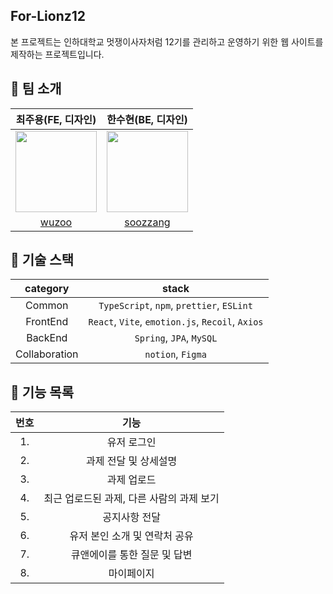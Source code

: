 ## For-Lionz12

본 프로젝트는 인하대학교 멋쟁이사자처럼 12기를 관리하고 운영하기 위한 웹 사이트를 제작하는 프로젝트입니다.

## 👬 팀 소개

|                                                              **최주용(FE, 디자인)**                                                              |                                                              **한수현(BE, 디자인)**                                                              |
| :----------------------------------------------------------------------------------------------------------------------------------------------: | :----------------------------------------------------------------------------------------------------------------------------------------------: |
| <center><img src="https://velog.velcdn.com/images/wuzoo/post/142ca9e2-1b00-4c56-a79c-d751c7f4430b/image.jpeg" width="130" height="130"></center> | <center><img src="https://velog.velcdn.com/images/wuzoo/post/c64ff32f-b709-4d04-bc46-a7370fd167b6/image.jpeg" width="130" height="130"></center> |
|                                                        [wuzoo](https://github.com/wuzoo)                                                         |                                                     [soozzang](https://github.com/soozzang)                                                      |

## 🔗 기술 스택

| **category**  |                    **stack**                     |
| :-----------: | :----------------------------------------------: |
|    Common     |    `TypeScript`, `npm`, `prettier`, `ESLint`     |
|   FrontEnd    | `React`, `Vite`, `emotion.js`, `Recoil`, `Axios` |
|    BackEnd    |             `Spring`, `JPA`, `MySQL`             |
| Collaboration |                `notion`, `Figma`                 |

## 🎯 기능 목록

| **번호** |                 **기능**                  |
| :------: | :---------------------------------------: |
|    1.    |                유저 로그인                |
|    2.    |           과제 전달 및 상세설명           |
|    3.    |                과제 업로드                |
|    4.    | 최근 업로드된 과제, 다른 사람의 과제 보기 |
|    5.    |               공지사항 전달               |
|    6.    |       유저 본인 소개 및 연락처 공유       |
|    7.    |       큐앤에이를 통한 질문 및 답변        |
|    8.    |                마이페이지                 |
